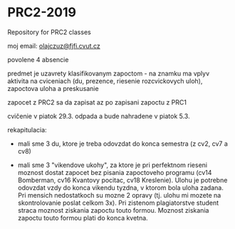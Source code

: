 # PRC2-2019
Repository for PRC2 classes

moj email: olajczuz@fjfi.cvut.cz

povolene 4 absencie

predmet je uzavrety klasifikovanym zapoctom - na znamku ma vplyv aktivita na cviceniach (du, prezence, riesenie rozcvickovych uloh),
zapoctova uloha a preskusanie

zapocet z PRC2 sa da zapisat az po zapisani zapoctu z PRC1

cvičenie v piatok 29.3. odpada a bude nahradene v piatok 5.3.

rekapitulacia:

- mali sme 3 du, ktore je treba odovzdat do konca semestra (z cv2, cv7 a cv8) 

- mali sme 3 "vikendove ukohy", za ktore je pri perfektnom rieseni moznost dostat zapocet bez pisania
zapoctoveho programu (cv14 Bomberman, cv16 Kvantovy pocitac, cv18 Kreslenie). Ulohu je potrebne odovzdat
 vzdy do konca vikendu tyzdna, v ktorom bola uloha zadana. Pri mensich nedostatkoch su mozne 2 opravy (tj.
 ulohu mi mozete na skontrolovanie poslat celkom 3x). Pri zistenom plagiatorstve
student straca moznost ziskania zapoctu touto formou. Moznost ziskania zapoctu touto formou plati 
do konca kvetna.